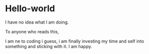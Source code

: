 # Hello-world
I have no idea what I am doing. 

To anyone who reads this,

I am ne to coding i guess, 
i am finally investing my time and self into something and sticking with it.
I am happy.
